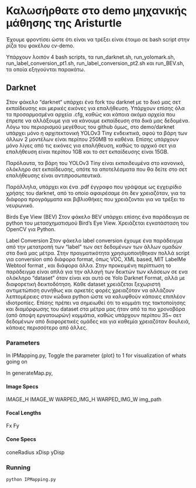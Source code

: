 # Καλωσήρθατε στο demo μηχανικής μάθησης της Aristurtle

Έχουμε φροντίσει ώστε ότι είναι να τρέξει είναι έτοιμο σε bash script στην ρίζα του φακέλου cv-demo.

Υπάρχουν λοιπόν 4 bash scripts, τα run_darknet.sh,  run_yolomark.sh, run_label_conversion_pt1.sh, run_label_conversion_pt2.sh και run_BEV.sh, τα οποία εξηγούνται παρακάτω.  

## Darknet
Στον φάκελο “darknet“ υπάρχει ένα fork του darknet με το δικό μας σετ εκπαίδευσης και μερικές εικόνες για επαλήθευση. Υπάρχουν επίσης όλα τα προσαρμοσμένα αρχεία .cfg, καθώς και κάποια ακόμα αρχεία που έπρεπε να αλλάξουμε για να κάνουμε εκπαίδευση στα δικά μας δεδομένα. 
Λόγω του περιορισμού μεγέθους του github όμως, στο demo/darknet υπάρχει μόνο η αρχιτεκτονική YOLOv3 Tiny ενδεικτικά, αφού τα βάρη των άλλων 2 μοντέλων είναι περίπου 250MB το καθένα. Επίσης υπάρχουν μόνο λίγες από τις εικόνες για επαλήθευση, καθώς το αρχικό σετ για επαλήθευση είναι περίπου 1GB και το σετ εκπαίδευσης είναι 15GB.

Παρόλαυτα, τα βάρη του YOLOv3 Tiny είναι εκπαιδευμένα στο κανονικό, ολόκληρο σετ εκπαίδευσης, οπότε τα αποτελέσματα που θα δείτε στο σετ επαλήθευσης είναι αντιπροσωπευτικά.

Παράλληλα, υπάρχει και ένα .pdf έγγραφο που γράψαμε ως εγχειρίδιο χρήσης του darknet, από το οποίο αφαιρέσαμε ότι δεν χρειαζόταν, για τα διάφορα προγράμματα και βιβλιοθήκες που χρειάζονται για να τρέξει το νευρωνικό.

Birds Eye View (BEV)
Στον φάκελο BEV υπάρχει επίσης ένα παράδειγμα σε python του μετασχηματισμού Bird’s Eye View. 
Χρειάζεται εγκατάσταση του OpenCV για Python.



Label Conversion
Στον φάκελο label conversion έχουμε ένα παράδειγμα από την μετατροπή των “label” των σετ δεδομένων των άλλων ομαδών στα δικά μας μέτρα. Στην πραγματικότητα χρησιμοποιήθηκαν πολλά script για conversion από διάφορα format, όπως VOC, XML based, MIT LabelMe Webtool format , και διάφορα άλλα. Στην προκειμένη περίπτωση το παράδειγμα είναι απλά για την αλλαγή των δεικτών των κλάσεων σε ενα ολόκληρο “dataset” όταν είναι και αυτό σε Yolo Darknet Format, αλλά με διαφορετική δεικτοδότηση. Κάθε dataset χρειάζεται ξεχωριστή αντιμετώπιση συνήθως και αρκετές φορές χρειαζόταν να αλλάζουν λεπτομέρειες στον κώδικα python ώστε να καλυφθούν κάποιες επιπλέον ιδιοτροπίες.
Επίσης πρέπει να σημειωθεί ότι το κομμάτι της τακτοποίησης και διαμόρφωσης του dataset στα μέτρα μας ήταν από τα πιο χρονοβόρα (από άποψη εργατοωρών) κομμάτια, καθώς υπάρχουν περίπου 35~ σετ δεδομένων από διαφορετικές ομάδες και για καθεμία χρειαζόταν δουλειά, κάποιες περισσότερο από άλλες.



### Parameters 

In IPMapping.py,
Toggle the parameter {plot} to 1 for visualization of whats going on

In generateMap.py,

#### Image Specs 
IMAGE_H
IMAGE_W
WARPED_IMG_H
WARPED_IMG_W
img_path

#### Focal Lengths
Fx
Fy

#### Cone Specs
coneRadius
xDisp
yDisp

### Running

```
python IPMapping.py
```


